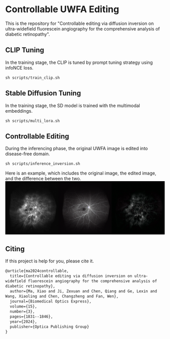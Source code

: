 # Controllable UWFA Editing

This is the repository for "Controllable editing via diffusion inversion on ultra-widefield fluorescein angiography for the comprehensive analysis of diabetic retinopathy".

## CLIP Tuning
In the training stage, the CLIP is tuned by prompt tuning strategy using infoNCE loss.
```
sh scripts/train_clip.sh
```

## Stable Diffusion Tuning
In the training stage, the SD model is trained with the multimodal embeddings.
```
sh scripts/multi_lora.sh
```

## Controllable Editing
During the inferencing phase, the original UWFA image is edited into disease-free domain.
```
sh scripts/inference_inversion.sh
```
Here is an example, which includes the original image, the edited image, and the difference between the two.
<img src="results/UWFA/npdr_0_late.bmp">

## Citing
If this project is help for you, please cite it.
```
@article{ma2024controllable,
  title={Controllable editing via diffusion inversion on ultra-widefield fluorescein angiography for the comprehensive analysis of diabetic retinopathy},
  author={Ma, Xiao and Ji, Zexuan and Chen, Qiang and Ge, Lexin and Wang, Xiaoling and Chen, Changzheng and Fan, Wen},
  journal={Biomedical Optics Express},
  volume={15},
  number={3},
  pages={1831--1846},
  year={2024},
  publisher={Optica Publishing Group}
}
```
